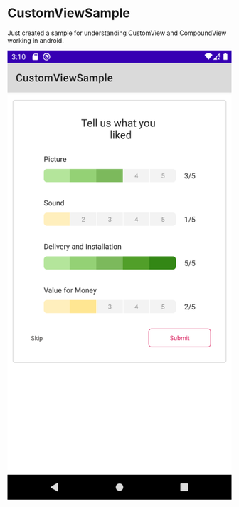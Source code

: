 # CustomViewSample

Just created a sample for understanding CustomView and CompoundView working in android.

![Settings Window](https://github.com/BhagatRohan/CustomViewSample/blob/master/Screenshot/ScreenShot.png?raw=true "Screen Shot of Custom View Sample")
